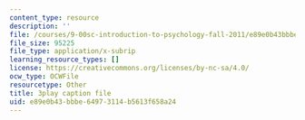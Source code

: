 ```yaml
---
content_type: resource
description: ''
file: /courses/9-00sc-introduction-to-psychology-fall-2011/e89e0b43bbbe64973114b5613f658a24_QvK6YdFKMY8.srt
file_size: 95225
file_type: application/x-subrip
learning_resource_types: []
license: https://creativecommons.org/licenses/by-nc-sa/4.0/
ocw_type: OCWFile
resourcetype: Other
title: 3play caption file
uid: e89e0b43-bbbe-6497-3114-b5613f658a24
---
```

